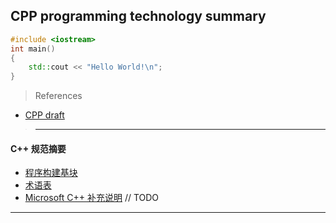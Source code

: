## CPP programming technology summary

```cpp
#include <iostream>
int main()
{
    std::cout << "Hello World!\n";
}
```

> References

- [CPP draft](https://github.com/cplusplus/draft)

>---
#### C++ 规范摘要

- [程序构建基块](_01_CPP_规范摘要/01_CPP%20程序构建基块.md)
- [术语表](_01_CPP_规范摘要/Annex-A%20CPP%20Term.md)
- [Microsoft C++ 补充说明](_01_CPP_规范摘要/Annex-B%20Microsoft%20C++.md) // TODO

---